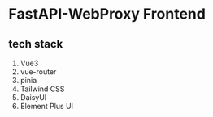 # FastAPI-WebProxy Frontend

## tech stack

1. Vue3
2. vue-router
3. pinia
4. Tailwind CSS
5. DaisyUI
6. Element Plus UI
